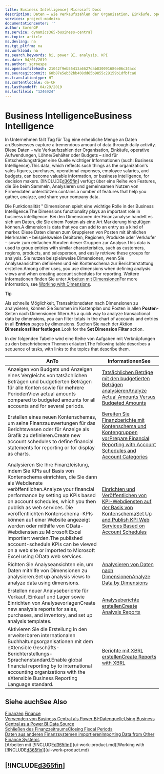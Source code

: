 ```yaml
---
title: Business Intelligence| Microsoft Docs
description: Daten – wie Verkaufszahlen der Organisation, Einkäufe, operative Aufwendungen, Löhne/Gehälter oder Budgets analysieren und erfassen, die für Entscheidungsträger eine Quelle wichtiger Informationen sind.
services: project-madeira
documentationcenter: ''
author: SorenGP
ms.service: dynamics365-business-central
ms.topic: article
ms.devlang: na
ms.tgt_pltfrm: na
ms.workload: na
ms.search.keywords: bi, power BI, analysis, KPI
ms.date: 04/01/2019
ms.author: sgroespe
ms.openlocfilehash: 21042f9eb55413a6627dab830091686e06c34acc
ms.sourcegitcommit: 60b87e5eb32bb408dd65b9855c29159b1dfbfca8
ms.translationtype: HT
ms.contentlocale: de-CH
ms.lasthandoff: 04/29/2019
ms.locfileid: "1246924"
---
```

# <a name="business-intelligence"></a><span data-ttu-id="396ea-103">Business Intelligence</span><span class="sxs-lookup"><span data-stu-id="396ea-103">Business Intelligence</span></span>
<span data-ttu-id="396ea-104">In Unternehmen fällt Tag für Tag eine erhebliche Menge an Daten an.</span><span class="sxs-lookup"><span data-stu-id="396ea-104">Businesses capture a tremendous amount of data through daily activity.</span></span> <span data-ttu-id="396ea-105">Diese Daten – wie Verkaufszahlen der Organisation, Einkäufe, operative Aufwendungen, Löhne/Gehälter oder Budgets – sind für Entscheidungsträger eine Quelle wichtiger Informationen (auch: Business Intelligence).</span><span class="sxs-lookup"><span data-stu-id="396ea-105">This data, which reflects such things as the organization's sales figures, purchases, operational expenses, employee salaries, and budgets, can become valuable information, or business intelligence, for decision makers.</span></span> [!INCLUDE[d365fin](includes/d365fin_md.md)] <span data-ttu-id="396ea-106">verfügt über eine Reihe von Features, die Sie beim Sammeln, Analysieren und gemeinsamen Nutzen von Firmendaten unterstützen.</span><span class="sxs-lookup"><span data-stu-id="396ea-106">contains a number of features that help you gather, analyze, and share your company data.</span></span>

<span data-ttu-id="396ea-107">Die Funktionalität " Dimensionen spielt eine wichtige Rolle in der Business Intelligence.</span><span class="sxs-lookup"><span data-stu-id="396ea-107">The Dimensions functionality plays an important role in business intelligence.</span></span> <span data-ttu-id="396ea-108">Bei den Dimensionen der Finanzanalyse handelt es sich um Daten, die Sie einem Posten als eine Art Markierung hinzufügen können.</span><span class="sxs-lookup"><span data-stu-id="396ea-108">A dimension is data that you can add to an entry as a kind of marker.</span></span> <span data-ttu-id="396ea-109">Diese Daten dienen zum Gruppieren von Posten mit ähnlichen Merkmalen – beispielsweise Debitoren, Regionen, Produkte oder Verkäufer – sowie zum einfachen Abrufen dieser Gruppen zur Analyse.</span><span class="sxs-lookup"><span data-stu-id="396ea-109">This data is used to group entries with similar characteristics, such as customers, regions, products, and salesperson, and easily retrieve these groups for analysis.</span></span> <span data-ttu-id="396ea-110">Sie nutzen beispielsweise Dimensionen, wenn Sie Analyseansichten definieren und ein Kontenschema zur Berichterstattung erstellen.</span><span class="sxs-lookup"><span data-stu-id="396ea-110">Among other uses, you use dimensions  when defining analysis views and when creating account schedules for reporting.</span></span> <span data-ttu-id="396ea-111">Weitere Informationen finden Sie unter [Arbeiten mit Dimensionen](finance-dimensions.md)</span><span class="sxs-lookup"><span data-stu-id="396ea-111">For more information, see [Working with Dimensions](finance-dimensions.md).</span></span>

> [!TIP]
> <span data-ttu-id="396ea-112">Als schnelle Möglichkeit, Transaktionsdaten nach Dimensionen zu analysieren, können Sie Summen im Kostenplan und Posten in allen **Posten**-Seiten nach Dimensionen filtern.</span><span class="sxs-lookup"><span data-stu-id="396ea-112">As a quick way to analyze transactional data by dimensions, you can filter totals in the chart of accounts and entries in all **Entries** pages by dimensions.</span></span> <span data-ttu-id="396ea-113">Suchen Sie nach der Aktion **Dimensionsfilter festlegen**.</span><span class="sxs-lookup"><span data-stu-id="396ea-113">Look for the **Set Dimension Filter** action.</span></span>  

<span data-ttu-id="396ea-114">In der folgenden Tabelle wird eine Reihe von Aufgaben mit Verknüpfungen zu den beschriebenen Themen erläutert.</span><span class="sxs-lookup"><span data-stu-id="396ea-114">The following table describes a sequence of tasks, with links to the topics that describe them.</span></span>  

| <span data-ttu-id="396ea-115">An</span><span class="sxs-lookup"><span data-stu-id="396ea-115">To</span></span> | <span data-ttu-id="396ea-116">Informationen</span><span class="sxs-lookup"><span data-stu-id="396ea-116">See</span></span> |
| --- | --- |
|<span data-ttu-id="396ea-117">Anzeigen von Budgets und Anzeigen eines Vergleichs von tatsächlichen Beträgen und budgetierten Beträgen für alle Konten sowie für mehrere Perioden</span><span class="sxs-lookup"><span data-stu-id="396ea-117">View actual amounts compared to budgeted amounts for all accounts and for several periods.</span></span>|[<span data-ttu-id="396ea-118">Tatsächlichen Beträge mit den budgetierten Beträgen analysieren</span><span class="sxs-lookup"><span data-stu-id="396ea-118">Analyze Actual Amounts Versus Budgeted Amounts</span></span>](bi-how-analyze-actual-versus-budget.md)|
|<span data-ttu-id="396ea-119">Erstellen eines neuen Kontenschemas, um seine Finanzauswertungen für das Berichtswesen oder für Anzeige als Grafik zu definieren.</span><span class="sxs-lookup"><span data-stu-id="396ea-119">Create new account schedules to define financial statements for reporting or for display as charts.</span></span>|[<span data-ttu-id="396ea-120">Bereiten Sie Finanzberichte mit Kontenschema und Kontengruppen vor</span><span class="sxs-lookup"><span data-stu-id="396ea-120">Prepare Financial Reporting with Account Schedules and Account Categories</span></span>](bi-how-work-account-schedule.md)|
|<span data-ttu-id="396ea-121">Analysieren Sie Ihre Finanzleistung, indem Sie KPIs auf Basis von Kontenschema einrichten, die Sie dann als Webdienste veröffentlichen.</span><span class="sxs-lookup"><span data-stu-id="396ea-121">Analyze your financial performance by setting up KPIs based on account schedules, which you then publish as web services.</span></span> <span data-ttu-id="396ea-122">Die veröffentlichten Kontenschema-KPIs können auf einer Website angezeigt werden oder mithilfe von OData-Webdiensten zu Microsoft Excel importiert werden.</span><span class="sxs-lookup"><span data-stu-id="396ea-122">The published account-schedule KPIs can be viewed on a web site or imported to Microsoft Excel using OData web services.</span></span>|[<span data-ttu-id="396ea-123">Einrichten und Veröffentlichen von KPI-Webdiensten auf der Basis von Kontenschema</span><span class="sxs-lookup"><span data-stu-id="396ea-123">Set Up and Publish KPI Web Services Based on Account Schedules</span></span>](bi-how-to-set-up-and-publish-kpi-web-services-based-on-account-schedules.md)|
|<span data-ttu-id="396ea-124">Richten Sie Analyseansichten ein, um Daten mithilfe von Dimensionen zu analysieren.</span><span class="sxs-lookup"><span data-stu-id="396ea-124">Set up analysis views to analyze data using dimensions.</span></span>|[<span data-ttu-id="396ea-125">Analysieren von Daten nach Dimensionen</span><span class="sxs-lookup"><span data-stu-id="396ea-125">Analyze Data by Dimensions</span></span>](bi-how-analyze-data-dimension.md)|
|<span data-ttu-id="396ea-126">Erstellen neuer Analyseberichte für Verkauf, Einkauf und Lager sowie Einrichten von Analysevorlagen</span><span class="sxs-lookup"><span data-stu-id="396ea-126">Create new analysis reports for sales, purchases, and inventory, and set up analysis templates.</span></span>|[<span data-ttu-id="396ea-127">Analyseberichte erstellen</span><span class="sxs-lookup"><span data-stu-id="396ea-127">Create Analysis Reports</span></span>](bi-how-create-analysis-views-reports.md)|
|<span data-ttu-id="396ea-128">Aktivieren Sie die Erstellung  in den erweiterbaren internationalen Buchhaltungsorganisationen mit dem eXtensible Geschäfts-Berichterstellungs-Sprachenstandard.</span><span class="sxs-lookup"><span data-stu-id="396ea-128">Enable global financial reporting by to international accounting organizations with the eXtensible Business Reporting Language standard.</span></span>|[<span data-ttu-id="396ea-129">Berichte mit XBRL erstellen</span><span class="sxs-lookup"><span data-stu-id="396ea-129">Create Reports with XBRL</span></span>](bi-create-reports-with-xbrl.md)|

## <a name="see-also"></a><span data-ttu-id="396ea-130">Siehe auch</span><span class="sxs-lookup"><span data-stu-id="396ea-130">See Also</span></span>
<span data-ttu-id="396ea-131">[Finanzen](finance.md)  </span><span class="sxs-lookup"><span data-stu-id="396ea-131">[Finance](finance.md)  </span></span>  
[<span data-ttu-id="396ea-132">Verwenden von Business Central als Power BI-Datenquelle</span><span class="sxs-lookup"><span data-stu-id="396ea-132">Using Business Central as a Power BI Data Source</span></span>](across-how-use-financials-data-source-powerbi.md)  
[<span data-ttu-id="396ea-133">Schließen des Finanzzeitraums</span><span class="sxs-lookup"><span data-stu-id="396ea-133">Closing Fiscal Periods</span></span>](year-close-years-periods.md)  
[<span data-ttu-id="396ea-134">Daten aus anderen Finanzsystemen importieren</span><span class="sxs-lookup"><span data-stu-id="396ea-134">Importing Data from Other Finance Systems</span></span>](across-import-data-configuration-packages.md)  
<span data-ttu-id="396ea-135">[Arbeiten mit [!INCLUDE[d365fin](includes/d365fin_md.md)]](ui-work-product.md)</span><span class="sxs-lookup"><span data-stu-id="396ea-135">[Working with [!INCLUDE[d365fin](includes/d365fin_md.md)]](ui-work-product.md)</span></span>

## [!INCLUDE[d365fin](includes/free_trial_md.md)]  
